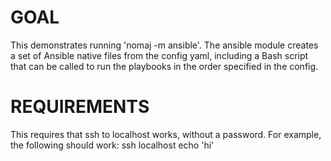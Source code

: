 
# GOAL
This demonstrates running 'nomaj -m ansible'.
The ansible module creates a set of Ansible native files from
the config yaml, including a Bash script that can be called
to run the playbooks in the order specified in the config.


# REQUIREMENTS
This requires that ssh to localhost works, without a password.
For example, the following should work:
    ssh localhost echo 'hi'
    